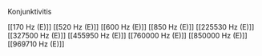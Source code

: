 Konjunktivitis

[[170 Hz (E)]]
[[520 Hz (E)]]
[[600 Hz (E)]]
[[850 Hz (E)]]
[[225530 Hz (E)]]
[[327500 Hz (E)]]
[[455950 Hz (E)]]
[[760000 Hz (E)]]
[[850000 Hz (E)]]
[[969710 Hz (E)]]